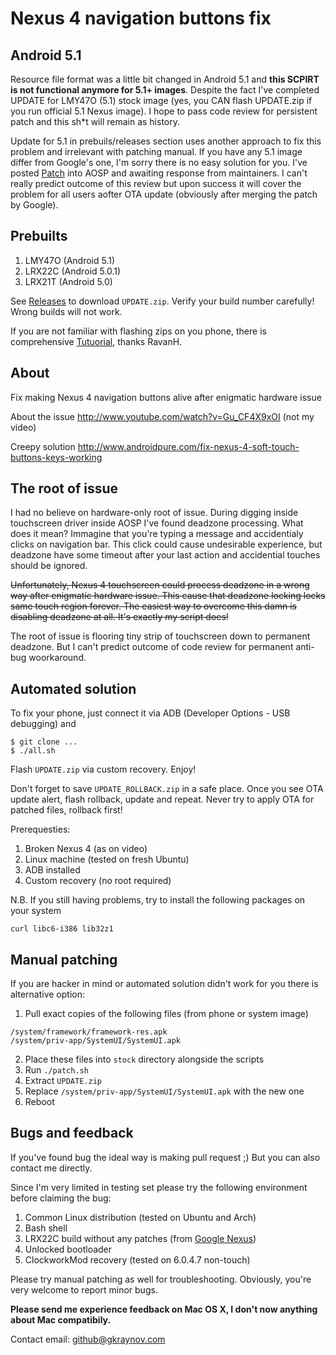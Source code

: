 # Nexus 4 navigation buttons fix

## Android 5.1

Resource file format was a little bit changed in Android 5.1 and **this SCPIRT is not functional anymore for 5.1+ images**. Despite the fact I've completed UPDATE for LMY47O (5.1) stock image (yes, you CAN flash UPDATE.zip if you run official 5.1 Nexus image). I hope to pass code review for persistent patch and this sh*t will remain as history.

Update for 5.1 in prebuils/releases section uses another approach to fix this problem and irrelevant with patching manual. If you have any 5.1 image differ from Google's one, I'm sorry there is no easy solution for you. I've posted [Patch](https://android-review.googlesource.com/#/c/147266) into AOSP and awaiting response from maintainers. I can't really predict outcome of this review but upon success it will cover the problem for all users aofter OTA update (obviously after merging the patch by Google).

## Prebuilts ##

1. LMY47O (Android 5.1)
2. LRX22C (Android 5.0.1)
3. LRX21T (Android 5.0)

See [Releases](https://github.com/gkraynov/nexus-4-navfix/releases) to download `UPDATE.zip`. Verify your build number carefully! Wrong builds will not work.

If you are not familiar with flashing zips on you phone, there is comprehensive [Tutuorial](http://status301.net/how-to-fix-nexus-4-unresponsive-soft-navigation-menu-buttons), thanks RavanH.

## About

Fix making Nexus 4 navigation buttons alive after enigmatic hardware issue

About the issue http://www.youtube.com/watch?v=Gu_CF4X9xOI (not my video)

Creepy solution http://www.androidpure.com/fix-nexus-4-soft-touch-buttons-keys-working

## The root of issue

I had no believe on hardware-only root of issue. During digging inside touchscreen driver inside AOSP I've found deadzone processing. What does it mean? Immagine that you're typing a message and accidentialy clicks on navigation bar. This click could cause undesirable experience, but deadzone have some timeout after your last action and accidential touches should be ignored.

~~Unfortunately, Nexus 4 touchscreen could process deadzone in a wrong way after enigmatic hardware issue. This cause that deadzone locking locks same touch region forever. The easiest way to overcome this damn is disabling deadzone at all. It's exactly my script does!~~

The root of issue is flooring tiny strip of touchscreen down to permanent deadzone. But I can't predict outcome of code review for permanent anti-bug woorkaround.

## Automated solution

To fix your phone, just connect it via ADB (Developer Options - USB debugging) and
```
$ git clone ...
$ ./all.sh
```

Flash `UPDATE.zip` via custom recovery. Enjoy!

Don't forget to save `UPDATE_ROLLBACK.zip` in a safe place. Once you see OTA update alert, flash rollback, update and repeat. Never try to apply OTA for patched files, rollback first!

Prerequesties:

1. Broken Nexus 4 (as on video)
2. Linux machine (tested on fresh Ubuntu)
3. ADB installed
4. Custom recovery (no root required)

N.B. If you still having problems, try to install the following packages on your system
```
curl libc6-i386 lib32z1
```

## Manual patching

If you are hacker in mind or automated solution didn't work for you there is alternative option:

1. Pull exact copies of the following files (from phone or system image)
```
/system/framework/framework-res.apk
/system/priv-app/SystemUI/SystemUI.apk
```
2. Place these files into `stock` directory alongside the scripts
3. Run `./patch.sh`
4. Extract `UPDATE.zip`
5. Replace `/system/priv-app/SystemUI/SystemUI.apk` with the new one
6. Reboot

## Bugs and feedback

If you've found bug the ideal way is making pull request ;) But you can also contact me directly.

Since I'm very limited in testing set please try the following environment before claiming the bug:

1. Common Linux distribution (tested on Ubuntu and Arch)
2. Bash shell
3. LRX22C build without any patches (from [Google Nexus](https://developers.google.com/android/nexus/images))
4. Unlocked bootloader
5. ClockworkMod recovery (tested on 6.0.4.7 non-touch)

Please try manual patching as well for troubleshooting. Obviously, you're very welcome to report minor bugs.

**Please send me experience feedback on Mac OS X, I don't now anything about Mac compatibily.**

Contact email: [github@gkraynov.com](mailto:github@gkraynov.com)
